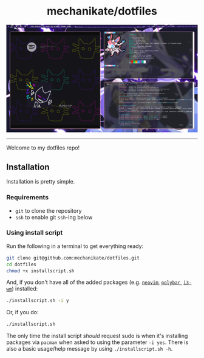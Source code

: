 <h1 align="center">mechanikate/dotfiles</h1>
<img src="https://github.com/mechanikate/dotfiles/blob/main/example2.png?raw=true" alt="Example photo" />
<hr />

Welcome to my dotfiles repo!

## Installation 
Installation is pretty simple.
### Requirements
 * `git` to clone the repository
 * `ssh` to enable git `ssh`-ing below

### Using install script
Run the following in a terminal to get everything ready:
```bash
git clone git@github.com:mechanikate/dotfiles.git
cd dotfiles
chmod +x installscript.sh
```
And, if you don't have all of the added packages (e.g. [`neovim`](https://archlinux.org/packages/?name=neovim), [`polybar`](https://archlinux.org/packages/?name=polybar), [`i3-wm`](https://archlinux.org/packages/?name=i3-wm)) installed:
```bash
./installscript.sh -i y
```
Or, if you do:
```bash
./installscript.sh
```
The only time the install script *should* request sudo is when it's installing packages via `pacman` when asked to using the parameter `-i yes`.
There is also a basic usage/help message by using `./installscript.sh -h`.

